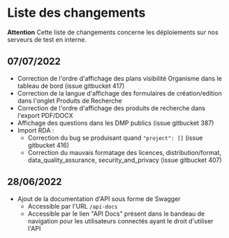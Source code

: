 # Liste des changements

**Attention** Cette liste de changements concerne les déploiements sur nos serveurs de test en interne. 


## 07/07/2022
- Correction de l'ordre d'affichage des plans visibilité Organisme dans le tableau de bord (issue gitbucket 417)
- Correction de la langue d'affichage des formulaires de création/edition dans l'onglet Produits de Recherche
- Correction de l'ordre d'affichage des produits de recherche dans l'export PDF/DOCX
- Affichage des questions dans les DMP publics (issue gitbucket 387)
- Import RDA : 
  - Correction du bug se produisant quand `"project": []` (issue gitbucket 416)
  - Correction du mauvais formatage des licences, distribution/format, data_quality_assurance, security_and_privacy (issue gitbucket 407)

## 28/06/2022
- Ajout de la documentation d'API sous forme de Swagger
  - Accessible par l'URL `/api-docs`
  - Accessible par le lien "API Docs" présent dans le bandeau de navigation pour les utilisateurs connectés ayant le droit d'utiliser l'API